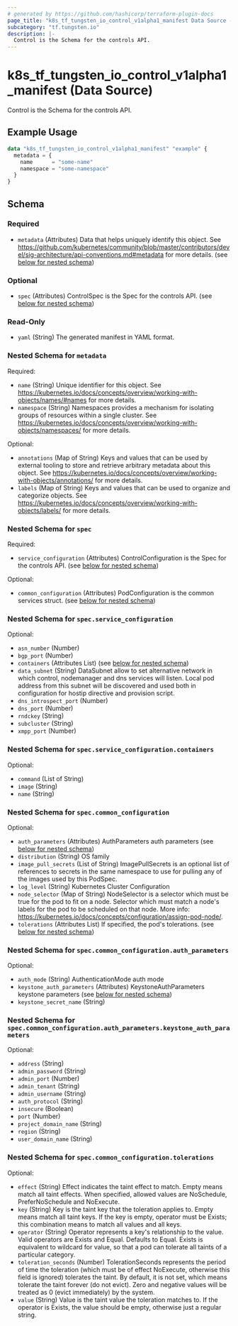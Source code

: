 ```yaml
---
# generated by https://github.com/hashicorp/terraform-plugin-docs
page_title: "k8s_tf_tungsten_io_control_v1alpha1_manifest Data Source - terraform-provider-k8s"
subcategory: "tf.tungsten.io"
description: |-
  Control is the Schema for the controls API.
---
```


# k8s_tf_tungsten_io_control_v1alpha1_manifest (Data Source)

Control is the Schema for the controls API.

## Example Usage

```terraform
data "k8s_tf_tungsten_io_control_v1alpha1_manifest" "example" {
  metadata = {
    name      = "some-name"
    namespace = "some-namespace"
  }
}
```

<!-- schema generated by tfplugindocs -->
## Schema

### Required

- `metadata` (Attributes) Data that helps uniquely identify this object. See https://github.com/kubernetes/community/blob/master/contributors/devel/sig-architecture/api-conventions.md#metadata for more details. (see [below for nested schema](#nestedatt--metadata))

### Optional

- `spec` (Attributes) ControlSpec is the Spec for the controls API. (see [below for nested schema](#nestedatt--spec))

### Read-Only

- `yaml` (String) The generated manifest in YAML format.

<a id="nestedatt--metadata"></a>
### Nested Schema for `metadata`

Required:

- `name` (String) Unique identifier for this object. See https://kubernetes.io/docs/concepts/overview/working-with-objects/names/#names for more details.
- `namespace` (String) Namespaces provides a mechanism for isolating groups of resources within a single cluster. See https://kubernetes.io/docs/concepts/overview/working-with-objects/namespaces/ for more details.

Optional:

- `annotations` (Map of String) Keys and values that can be used by external tooling to store and retrieve arbitrary metadata about this object. See https://kubernetes.io/docs/concepts/overview/working-with-objects/annotations/ for more details.
- `labels` (Map of String) Keys and values that can be used to organize and categorize objects. See https://kubernetes.io/docs/concepts/overview/working-with-objects/labels/ for more details.


<a id="nestedatt--spec"></a>
### Nested Schema for `spec`

Required:

- `service_configuration` (Attributes) ControlConfiguration is the Spec for the controls API. (see [below for nested schema](#nestedatt--spec--service_configuration))

Optional:

- `common_configuration` (Attributes) PodConfiguration is the common services struct. (see [below for nested schema](#nestedatt--spec--common_configuration))

<a id="nestedatt--spec--service_configuration"></a>
### Nested Schema for `spec.service_configuration`

Optional:

- `asn_number` (Number)
- `bgp_port` (Number)
- `containers` (Attributes List) (see [below for nested schema](#nestedatt--spec--service_configuration--containers))
- `data_subnet` (String) DataSubnet allow to set alternative network in which control, nodemanager and dns services will listen. Local pod address from this subnet will be discovered and used both in configuration for hostip directive and provision script.
- `dns_introspect_port` (Number)
- `dns_port` (Number)
- `rndckey` (String)
- `subcluster` (String)
- `xmpp_port` (Number)

<a id="nestedatt--spec--service_configuration--containers"></a>
### Nested Schema for `spec.service_configuration.containers`

Optional:

- `command` (List of String)
- `image` (String)
- `name` (String)



<a id="nestedatt--spec--common_configuration"></a>
### Nested Schema for `spec.common_configuration`

Optional:

- `auth_parameters` (Attributes) AuthParameters auth parameters (see [below for nested schema](#nestedatt--spec--common_configuration--auth_parameters))
- `distribution` (String) OS family
- `image_pull_secrets` (List of String) ImagePullSecrets is an optional list of references to secrets in the same namespace to use for pulling any of the images used by this PodSpec.
- `log_level` (String) Kubernetes Cluster Configuration
- `node_selector` (Map of String) NodeSelector is a selector which must be true for the pod to fit on a node. Selector which must match a node's labels for the pod to be scheduled on that node. More info: https://kubernetes.io/docs/concepts/configuration/assign-pod-node/.
- `tolerations` (Attributes List) If specified, the pod's tolerations. (see [below for nested schema](#nestedatt--spec--common_configuration--tolerations))

<a id="nestedatt--spec--common_configuration--auth_parameters"></a>
### Nested Schema for `spec.common_configuration.auth_parameters`

Optional:

- `auth_mode` (String) AuthenticationMode auth mode
- `keystone_auth_parameters` (Attributes) KeystoneAuthParameters keystone parameters (see [below for nested schema](#nestedatt--spec--common_configuration--auth_parameters--keystone_auth_parameters))
- `keystone_secret_name` (String)

<a id="nestedatt--spec--common_configuration--auth_parameters--keystone_auth_parameters"></a>
### Nested Schema for `spec.common_configuration.auth_parameters.keystone_auth_parameters`

Optional:

- `address` (String)
- `admin_password` (String)
- `admin_port` (Number)
- `admin_tenant` (String)
- `admin_username` (String)
- `auth_protocol` (String)
- `insecure` (Boolean)
- `port` (Number)
- `project_domain_name` (String)
- `region` (String)
- `user_domain_name` (String)



<a id="nestedatt--spec--common_configuration--tolerations"></a>
### Nested Schema for `spec.common_configuration.tolerations`

Optional:

- `effect` (String) Effect indicates the taint effect to match. Empty means match all taint effects. When specified, allowed values are NoSchedule, PreferNoSchedule and NoExecute.
- `key` (String) Key is the taint key that the toleration applies to. Empty means match all taint keys. If the key is empty, operator must be Exists; this combination means to match all values and all keys.
- `operator` (String) Operator represents a key's relationship to the value. Valid operators are Exists and Equal. Defaults to Equal. Exists is equivalent to wildcard for value, so that a pod can tolerate all taints of a particular category.
- `toleration_seconds` (Number) TolerationSeconds represents the period of time the toleration (which must be of effect NoExecute, otherwise this field is ignored) tolerates the taint. By default, it is not set, which means tolerate the taint forever (do not evict). Zero and negative values will be treated as 0 (evict immediately) by the system.
- `value` (String) Value is the taint value the toleration matches to. If the operator is Exists, the value should be empty, otherwise just a regular string.
